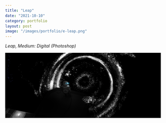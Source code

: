 ```yaml
---
title: "Leap"
date: "2021-10-10"
category: portfolio
layout: post
image: "/images/portfolio/e-leap.png"
---
```

*Leap, Medium: Digital (Photoshop)*

<p align="center">
<span class="image fit"><img src='/images/portfolio/e-leap.png' alt="leap"/></span>
</p>
